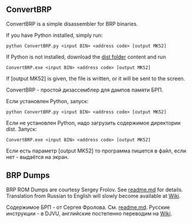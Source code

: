 ## ConvertBRP

ConvertBRP is a simple disassembler for BRP binaries.

If you have Python installed, simply run:

```
python ConvertBRP.py <input BIN> <address code> [output MK52]
```

If Python is not installed, download the [dist folder](https://github.com/myak555/MK-52_Resurrect/tree/main/MK-52_Sample_Programs/BRP%20Expansion%20Modules/dist) content and run 

```
ConvertBRP.exe <input BIN> <address code> [output MK52]
```

If \[output MK52\] is given, the file is written, or it will be sent to the screen.


ConvertBRP - простой дизассемблер для дампов памяти БРП.

Если установлен Python, запуск:

```
python ConvertBRP.py <input BIN> <address code> [output MK52]
```

Если не установлен Python, надо загрузить содержимое директории dist. Запуск:

```
ConvertBRP.exe <input BIN> <address code> [output MK52]
```
Если есть параметр \[output MK52\] то программа пишется в файл, если нет - выдаётся на экран.

## BRP Dumps

BRP ROM Dumps are courtesy Sergey Frolov. See [readme.md](https://github.com/myak555/MK-52_Resurrect/blob/main/MK-52_Sample_Programs/BRP%20Expansion%20Modules/readme.md) for details. Translation from Russian to English will slowly become available at [Wiki](https://github.com/myak555/MK-52_Resurrect/wiki/12.-BRP-ROM-Instructions).

Содержимое БРП - от Сергея Фролова. См. [readme.md](https://github.com/myak555/MK-52_Resurrect/blob/main/MK-52_Sample_Programs/BRP%20Expansion%20Modules/readme.md). Русские инструкции - в DJVU, английские постепенно переводим на [Wiki](https://github.com/myak555/MK-52_Resurrect/wiki/12.-BRP-ROM-Instructions).
